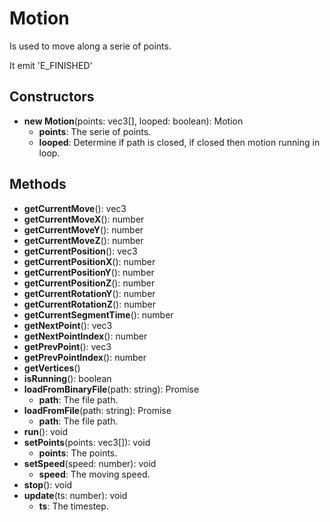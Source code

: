 # Motion

Is used to move along a serie of points.
It emit 'E_FINISHED'
## Constructors
* **new Motion**(points: vec3[], looped: boolean): Motion   
  * **points**: The serie of points.
  * **looped**: Determine if path is closed, if closed then motion running in loop.
## Methods
* **getCurrentMove**(): vec3   
* **getCurrentMoveX**(): number   
* **getCurrentMoveY**(): number   
* **getCurrentMoveZ**(): number   
* **getCurrentPosition**(): vec3   
* **getCurrentPositionX**(): number   
* **getCurrentPositionY**(): number   
* **getCurrentPositionZ**(): number   
* **getCurrentRotationY**(): number   
* **getCurrentRotationZ**(): number   
* **getCurrentSegmentTime**(): number   
* **getNextPoint**(): vec3   
* **getNextPointIndex**(): number   
* **getPrevPoint**(): vec3   
* **getPrevPointIndex**(): number   
* **getVertices**()   
* **isRunning**(): boolean   
* **loadFromBinaryFile**(path: string): Promise   
  * **path**: The file path.
* **loadFromFile**(path: string): Promise   
  * **path**: The file path.
* **run**(): void   
* **setPoints**(points: vec3[]): void   
  * **points**: The points.
* **setSpeed**(speed: number): void   
  * **speed**: The moving speed.
* **stop**(): void   
* **update**(ts: number): void   
  * **ts**: The timestep.
